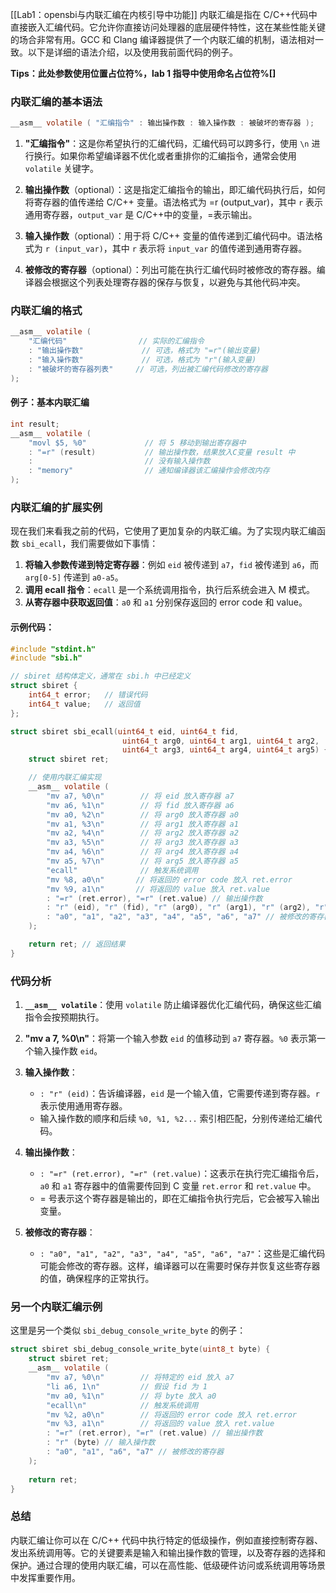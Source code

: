 [[Lab1：opensbi与内联汇编在内核引导中功能]]
内联汇编是指在 C/C++代码中直接嵌入汇编代码。它允许你直接访问处理器的底层硬件特性，这在某些性能关键的场合非常有用。GCC 和 Clang 编译器提供了一个内联汇编的机制，语法相对一致。以下是详细的语法介绍，以及使用我前面代码的例子。

**Tips：此处参数使用位置占位符%，lab 1 指导中使用命名占位符%[]**

### 内联汇编的基本语法

```c
__asm__ volatile ( "汇编指令" : 输出操作数 : 输入操作数 : 被破坏的寄存器 );
```

1. **"汇编指令"**：这是你希望执行的汇编代码，汇编代码可以跨多行，使用 `\n` 进行换行。如果你希望编译器不优化或者重排你的汇编指令，通常会使用 `volatile` 关键字。
  
2. **输出操作数**（optional）：这是指定汇编指令的输出，即汇编代码执行后，如何将寄存器的值传递给 C/C++ 变量。语法格式为 =r (output_var)，其中 `r` 表示通用寄存器，`output_var` 是 C/C++中的变量，=表示输出。
   
3. **输入操作数**（optional）：用于将 C/C++ 变量的值传递到汇编代码中。语法格式为 `r (input_var)`，其中 `r` 表示将 `input_var` 的值传递到通用寄存器。

4. **被修改的寄存器**（optional）：列出可能在执行汇编代码时被修改的寄存器。编译器会根据这个列表处理寄存器的保存与恢复，以避免与其他代码冲突。

### 内联汇编的格式

```c
__asm__ volatile (
    "汇编代码"                // 实际的汇编指令
    : "输出操作数"             // 可选，格式为 "=r"(输出变量)
    : "输入操作数"             // 可选，格式为 "r"(输入变量)
    : "被破坏的寄存器列表"     // 可选，列出被汇编代码修改的寄存器
);
```

#### 例子：基本内联汇编

```c
int result;
__asm__ volatile (
    "movl $5, %0"             // 将 5 移动到输出寄存器中
    : "=r" (result)           // 输出操作数，结果放入C变量 result 中
    :                         // 没有输入操作数
    : "memory"                // 通知编译器该汇编操作会修改内存
);
```

### 内联汇编的扩展实例

现在我们来看我之前的代码，它使用了更加复杂的内联汇编。为了实现内联汇编函数 `sbi_ecall`，我们需要做如下事情：

1. **将输入参数传递到特定寄存器**：例如 `eid` 被传递到 `a7`，`fid` 被传递到 `a6`，而 `arg[0-5]` 传递到 `a0-a5`。
2. **调用 ecall 指令**：`ecall` 是一个系统调用指令，执行后系统会进入 M 模式。
3. **从寄存器中获取返回值**：`a0` 和 `a1` 分别保存返回的 error code 和 value。

#### 示例代码：

```c
#include "stdint.h" 
#include "sbi.h"

// sbiret 结构体定义，通常在 sbi.h 中已经定义
struct sbiret {
    int64_t error;   // 错误代码
    int64_t value;   // 返回值
};

struct sbiret sbi_ecall(uint64_t eid, uint64_t fid,
                         uint64_t arg0, uint64_t arg1, uint64_t arg2,
                         uint64_t arg3, uint64_t arg4, uint64_t arg5) {
    struct sbiret ret;

    // 使用内联汇编实现
    __asm__ volatile (
        "mv a7, %0\n"        // 将 eid 放入寄存器 a7
        "mv a6, %1\n"        // 将 fid 放入寄存器 a6
        "mv a0, %2\n"        // 将 arg0 放入寄存器 a0
        "mv a1, %3\n"        // 将 arg1 放入寄存器 a1
        "mv a2, %4\n"        // 将 arg2 放入寄存器 a2
        "mv a3, %5\n"        // 将 arg3 放入寄存器 a3
        "mv a4, %6\n"        // 将 arg4 放入寄存器 a4
        "mv a5, %7\n"        // 将 arg5 放入寄存器 a5
        "ecall"              // 触发系统调用
        "mv %8, a0\n"       // 将返回的 error code 放入 ret.error
        "mv %9, a1\n"       // 将返回的 value 放入 ret.value
        : "=r" (ret.error), "=r" (ret.value) // 输出操作数
        : "r" (eid), "r" (fid), "r" (arg0), "r" (arg1), "r" (arg2), "r" (arg3), "r" (arg4), "r" (arg5) // 输入操作数
        : "a0", "a1", "a2", "a3", "a4", "a5", "a6", "a7" // 被修改的寄存器
    );

    return ret; // 返回结果
}
```

### 代码分析

1. **`__asm__ volatile`**：使用 `volatile` 防止编译器优化汇编代码，确保这些汇编指令会按预期执行。
   
2. **"mv a 7, %0\n"**：将第一个输入参数 `eid` 的值移动到 `a7` 寄存器。`%0` 表示第一个输入操作数 `eid`。

3. **输入操作数**：
   - `: "r" (eid)`：告诉编译器，`eid` 是一个输入值，它需要传递到寄存器。`r` 表示使用通用寄存器。
   - 输入操作数的顺序和后续 `%0, %1, %2...` 索引相匹配，分别传递给汇编代码。

4. **输出操作数**：
   - `: "=r" (ret.error), "=r" (ret.value)`：这表示在执行完汇编指令后，`a0` 和 `a1` 寄存器中的值需要传回到 C 变量 `ret.error` 和 `ret.value` 中。
   - = 号表示这个寄存器是输出的，即在汇编指令执行完后，它会被写入输出变量。

5. **被修改的寄存器**：
   - `: "a0", "a1", "a2", "a3", "a4", "a5", "a6", "a7"`：这些是汇编代码可能会修改的寄存器。这样，编译器可以在需要时保存并恢复这些寄存器的值，确保程序的正常执行。

### 另一个内联汇编示例

这里是另一个类似 `sbi_debug_console_write_byte` 的例子：

```c
struct sbiret sbi_debug_console_write_byte(uint8_t byte) {
    struct sbiret ret;
    __asm__ volatile (
        "mv a7, %0\n"        // 将特定的 eid 放入 a7
        "li a6, 1\n"         // 假设 fid 为 1
        "mv a0, %1\n"        // 将 byte 放入 a0
        "ecall\n"            // 触发系统调用
        "mv %2, a0\n"        // 将返回的 error code 放入 ret.error
        "mv %3, a1\n"        // 将返回的 value 放入 ret.value
        : "=r" (ret.error), "=r" (ret.value) // 输出操作数
        : "r" (byte) // 输入操作数
        : "a0", "a1", "a6", "a7" // 被修改的寄存器
    );
    
    return ret;
}
```

### 总结

内联汇编让你可以在 C/C++ 代码中执行特定的低级操作，例如直接控制寄存器、发出系统调用等。它的关键要素是输入和输出操作数的管理，以及寄存器的选择和保护。通过合理的使用内联汇编，可以在高性能、低级硬件访问或系统调用等场景中发挥重要作用。